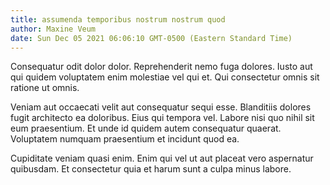```yaml
---
title: assumenda temporibus nostrum nostrum quod
author: Maxine Veum
date: Sun Dec 05 2021 06:06:10 GMT-0500 (Eastern Standard Time)
---
```

Consequatur odit dolor dolor. Reprehenderit nemo fuga dolores. Iusto aut qui quidem voluptatem enim molestiae vel qui et. Qui consectetur omnis sit ratione ut omnis.

 Veniam aut occaecati velit aut consequatur sequi esse. Blanditiis dolores fugit architecto ea doloribus. Eius qui tempora vel. Labore nisi quo nihil sit eum praesentium. Et unde id quidem autem consequatur quaerat. Voluptatem numquam praesentium et incidunt quod ea.

 Cupiditate veniam quasi enim. Enim qui vel ut aut placeat vero aspernatur quibusdam. Et consectetur quia et harum sunt a culpa minus labore.